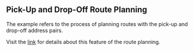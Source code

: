 ## Pick-Up and Drop-Off Route Planning

The example refers to the process of planning routes with the pick-up and drop-off address pairs.

Visit the [link](https://support.route4me.com/pick-up-and-drop-off-route-planning/) for details about this feature of the route planning.
